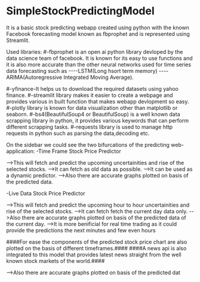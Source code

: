 # SimpleStockPredictingModel
It is a basic stock predicting webapp created using python with the known Facebook forecasting model known as fbprophet and is represented using Streamlit.

Used libraries:
  #-fbprophet is an open ai python library devloped by the data science team of facebook. It is known for its easy to use functions and it is also more accurate than the other neural networks used for time series data forecasting such as
  ----LSTM(Long hsort term memory)
  ----ARIMA(Autoregressive Integrated Moving Average).
  
  #-yfinance-It helps us to download the required datasets using yahoo finance.
  #-streamlit library makes it easier to create a webpage and provides various in built function that makes webapp devlopment so easy.
  #-plotly library is known for data visualization other than matplotlib or seaborn.
  #-bs4(BeautifulSoup4 or BeautifulSoup) is a well known data scrapping library in python, it provides various keywords that can perform different scrapping tasks.
  #-requests library is used to manage http requests in python such as parsing the data,decoding etc. 

On the sidebar we could see the two bifurcations of the predicting web-application:
  -Time Frame Stock Price Predictor
  
  -->This will fetch and predict the upcoming uncertainities and rise of the selected stocks.
  -->It can fetch as old data as possible.
  -->It can be used as a dynamic predictor.
  -->Also there are accurate graphs plotted on basis of the predicted data.
  
  -Live Data Stock Price Predictor
  
  -->This will fetch and predict the upcoming hour to hour uncertainities and rise of the selected stocks.
  -->It can fetch fetch the current day data only.
  -->Also there are accurate graphs plotted on basis of the predicted data of the current day.
  -->It is more benificial for real time trading as it could provide the predictions the next minutes and few even hours



####For ease the components of the predicted stock price chart are also plotted on the basis of different timeframes.####
####A news api is also integrated to this model that provides latest news straight from the well known stock markets of the world.####
  
  
  
  

  -->Also there are accurate graphs plotted on basis of the predicted dat
